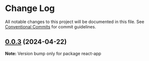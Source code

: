 # Change Log

All notable changes to this project will be documented in this file.
See [Conventional Commits](https://conventionalcommits.org) for commit guidelines.

## [0.0.3](https://github.com/OSpoon/simple-micro-app/compare/v0.0.2...v0.0.3) (2024-04-22)

**Note:** Version bump only for package react-app
